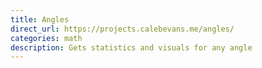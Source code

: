 ```yaml
---
title: Angles
direct_url: https://projects.calebevans.me/angles/
categories: math
description: Gets statistics and visuals for any angle
---
```


